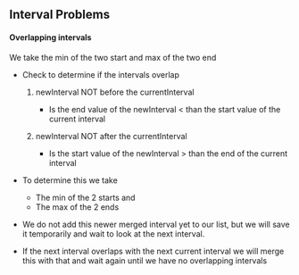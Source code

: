 
## Interval Problems

#### Overlapping intervals 
We take the min of the two start and max of the two end
- Check to determine if the intervals overlap
  1. newInterval NOT before the currentInterval
     - Is the end value of the newInterval < than the start value of the current interval
     
  2. newInterval NOT after the currentInterval
     - Is the start value of the newInterval > than the end of the current  interval
     
- To determine this we take 
  - The min of the 2 starts and 
  - The max of the 2 ends
   
- We do not add this newer merged interval yet to our list, but we will save it temporarily and wait to look at the next interval.
- If the next interval overlaps with the next current interval we will merge this with that and wait again until we have no overlapping intervals